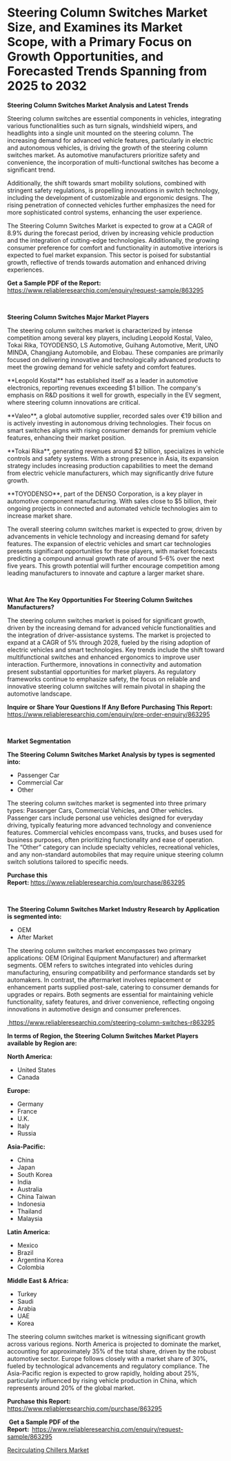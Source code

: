 <p><h1>Steering Column Switches Market Size, and Examines its Market Scope, with a Primary Focus on Growth Opportunities, and Forecasted Trends Spanning from 2025 to 2032</h1></p><p><strong>Steering Column Switches Market Analysis and Latest Trends</strong></p>
<p><p>Steering column switches are essential components in vehicles, integrating various functionalities such as turn signals, windshield wipers, and headlights into a single unit mounted on the steering column. The increasing demand for advanced vehicle features, particularly in electric and autonomous vehicles, is driving the growth of the steering column switches market. As automotive manufacturers prioritize safety and convenience, the incorporation of multi-functional switches has become a significant trend. </p><p>Additionally, the shift towards smart mobility solutions, combined with stringent safety regulations, is propelling innovations in switch technology, including the development of customizable and ergonomic designs. The rising penetration of connected vehicles further emphasizes the need for more sophisticated control systems, enhancing the user experience.</p><p>The Steering Column Switches Market is expected to grow at a CAGR of 8.9% during the forecast period, driven by increasing vehicle production and the integration of cutting-edge technologies. Additionally, the growing consumer preference for comfort and functionality in automotive interiors is expected to fuel market expansion. This sector is poised for substantial growth, reflective of trends towards automation and enhanced driving experiences.</p></p>
<p><strong>Get a Sample PDF of the Report:&nbsp;</strong> <a href="https://www.reliableresearchiq.com/enquiry/request-sample/863295?utm_campaign=114&utm_medium=2&utm_source=Github&utm_content=ia&utm_term=17022025&utm_id=steering-column-switches">https://www.reliableresearchiq.com/enquiry/request-sample/863295</a></p>
<p>&nbsp;</p>
<p><strong>Steering Column Switches Major Market Players</strong></p>
<p><p>The steering column switches market is characterized by intense competition among several key players, including Leopold Kostal, Valeo, Tokai Rika, TOYODENSO, LS Automotive, Guihang Automotive, Merit, UNO MINDA, Changjiang Automobile, and Elobau. These companies are primarily focused on delivering innovative and technologically advanced products to meet the growing demand for vehicle safety and comfort features.</p><p>**Leopold Kostal** has established itself as a leader in automotive electronics, reporting revenues exceeding $1 billion. The company's emphasis on R&D positions it well for growth, especially in the EV segment, where steering column innovations are critical.</p><p>**Valeo**, a global automotive supplier, recorded sales over €19 billion and is actively investing in autonomous driving technologies. Their focus on smart switches aligns with rising consumer demands for premium vehicle features, enhancing their market position.</p><p>**Tokai Rika**, generating revenues around $2 billion, specializes in vehicle controls and safety systems. With a strong presence in Asia, its expansion strategy includes increasing production capabilities to meet the demand from electric vehicle manufacturers, which may significantly drive future growth.</p><p>**TOYODENSO**, part of the DENSO Corporation, is a key player in automotive component manufacturing. With sales close to $5 billion, their ongoing projects in connected and automated vehicle technologies aim to increase market share.</p><p>The overall steering column switches market is expected to grow, driven by advancements in vehicle technology and increasing demand for safety features. The expansion of electric vehicles and smart car technologies presents significant opportunities for these players, with market forecasts predicting a compound annual growth rate of around 5-6% over the next five years. This growth potential will further encourage competition among leading manufacturers to innovate and capture a larger market share.</p></p>
<p>&nbsp;</p>
<p><strong>What Are The Key Opportunities For Steering Column Switches Manufacturers?</strong></p>
<p><p>The steering column switches market is poised for significant growth, driven by the increasing demand for advanced vehicle functionalities and the integration of driver-assistance systems. The market is projected to expand at a CAGR of 5% through 2028, fueled by the rising adoption of electric vehicles and smart technologies. Key trends include the shift toward multifunctional switches and enhanced ergonomics to improve user interaction. Furthermore, innovations in connectivity and automation present substantial opportunities for market players. As regulatory frameworks continue to emphasize safety, the focus on reliable and innovative steering column switches will remain pivotal in shaping the automotive landscape.</p></p>
<p><strong>Inquire or Share Your Questions If Any Before Purchasing This Report:</strong> <a href="https://www.reliableresearchiq.com/enquiry/pre-order-enquiry/863295?utm_campaign=114&utm_medium=2&utm_source=Github&utm_content=ia&utm_term=17022025&utm_id=steering-column-switches">https://www.reliableresearchiq.com/enquiry/pre-order-enquiry/863295</a></p>
<p>&nbsp;</p>
<p><strong>Market Segmentation</strong></p>
<p><strong>The Steering Column Switches Market Analysis by types is segmented into:</strong></p>
<p><ul><li>Passenger Car</li><li>Commercial Car</li><li>Other</li></ul></p>
<p><p>The steering column switches market is segmented into three primary types: Passenger Cars, Commercial Vehicles, and Other vehicles. Passenger cars include personal use vehicles designed for everyday driving, typically featuring more advanced technology and convenience features. Commercial vehicles encompass vans, trucks, and buses used for business purposes, often prioritizing functionality and ease of operation. The “Other” category can include specialty vehicles, recreational vehicles, and any non-standard automobiles that may require unique steering column switch solutions tailored to specific needs.</p></p>
<p><strong>Purchase this Report:&nbsp;</strong><a href="https://www.reliableresearchiq.com/purchase/863295?utm_campaign=114&utm_medium=2&utm_source=Github&utm_content=ia&utm_term=17022025&utm_id=steering-column-switches">https://www.reliableresearchiq.com/purchase/863295</a></p>
<p>&nbsp;</p>
<p><strong>The Steering Column Switches Market Industry Research by Application is segmented into:</strong></p>
<p><ul><li>OEM</li><li>After Market</li></ul></p>
<p><p>The steering column switches market encompasses two primary applications: OEM (Original Equipment Manufacturer) and aftermarket segments. OEM refers to switches integrated into vehicles during manufacturing, ensuring compatibility and performance standards set by automakers. In contrast, the aftermarket involves replacement or enhancement parts supplied post-sale, catering to consumer demands for upgrades or repairs. Both segments are essential for maintaining vehicle functionality, safety features, and driver convenience, reflecting ongoing innovations in automotive design and consumer preferences.</p></p>
<p><a href="https://www.reliableresearchiq.com/steering-column-switches-r863295?utm_campaign=114&utm_medium=2&utm_source=Github&utm_content=ia&utm_term=17022025&utm_id=steering-column-switches">&nbsp;https://www.reliableresearchiq.com/steering-column-switches-r863295</a></p>
<p><strong>In terms of Region, the Steering Column Switches Market Players available by Region are:</strong></p>
<p>
    <p> <strong> North America: </strong>
        <ul>
            <li>United States</li>
            <li>Canada</li>
        </ul>
        </p> 
    <p> <strong> Europe: </strong>
        <ul>
            <li>Germany</li>
            <li>France</li>
            <li>U.K.</li>
            <li>Italy</li>
            <li>Russia</li>
        </ul>
        </p> 
    <p> <strong> Asia-Pacific: </strong>
        <ul>
            <li>China</li>
            <li>Japan</li>
            <li>South Korea</li>
            <li>India</li>
            <li>Australia</li>
            <li>China Taiwan</li>
            <li>Indonesia</li>
            <li>Thailand</li>
            <li>Malaysia</li>
        </ul>
        </p> 
    <p> <strong> Latin America: </strong>
        <ul>
            <li>Mexico</li>
            <li>Brazil</li>
            <li>Argentina Korea</li>
            <li>Colombia</li>
        </ul>
        </p> 
    <p> <strong> Middle East & Africa: </strong>
        <ul>
            <li>Turkey</li>
            <li>Saudi</li>
            <li>Arabia</li>
            <li>UAE</li>
            <li>Korea</li>
        </ul>
    </p>
    </p>
<p><p>The steering column switches market is witnessing significant growth across various regions. North America is projected to dominate the market, accounting for approximately 35% of the total share, driven by the robust automotive sector. Europe follows closely with a market share of 30%, fueled by technological advancements and regulatory compliance. The Asia-Pacific region is expected to grow rapidly, holding about 25%, particularly influenced by rising vehicle production in China, which represents around 20% of the global market.</p></p>
<p><strong>Purchase this Report: </strong><a href="https://www.reliableresearchiq.com/purchase/863295?utm_campaign=114&utm_medium=2&utm_source=Github&utm_content=ia&utm_term=17022025&utm_id=steering-column-switches">https://www.reliableresearchiq.com/purchase/863295</a></p>
<p>&nbsp;<strong>Get a Sample PDF of the Report:&nbsp;&nbsp;</strong><a href="https://www.reliableresearchiq.com/enquiry/request-sample/863295?utm_campaign=114&utm_medium=2&utm_source=Github&utm_content=ia&utm_term=17022025&utm_id=steering-column-switches">https://www.reliableresearchiq.com/enquiry/request-sample/863295</a></p>
<p><strong></strong></p>
<p><p><a href="https://github.com/rotencohen7j/Market-Research-Report-List-1/blob/main/recirculating-chillers-market.md?utm_campaign=114&utm_medium=2&utm_source=Github&utm_content=ia&utm_term=17022025&utm_id=steering-column-switches">Recirculating Chillers Market</a></p></p>